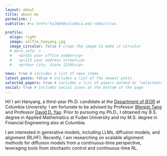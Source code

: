 ```yaml
---
layout: about
title: about me
permalink: /
subtitle: #<a href='hz2684@columbia.edu'>Email</a>.

profile:
  align: right
  image: selfie_hanyang.jpg
  image_circular: false # crops the image to make it circular
  # more_info: >
  #   <p>555 your office number</p>
  #   <p>123 your address street</p>
  #   <p>Your City, State 12345</p>

news: true # includes a list of news items
latest_posts: false # includes a list of the newest posts
selected_papers: true # includes a list of papers marked as "selected={true}"
social: true # includes social icons at the bottom of the page
---
```


<!-- Write your biography here. Tell the world about yourself. Link to your favorite [subreddit](http://reddit.com). You can put a picture in, too. The code is already in, just name your picture `prof_pic.jpg` and put it in the `img/` folder.

Put your address / P.O. box / other info right below your picture. You can also disable any of these elements by editing `profile` property of the YAML header of your `_pages/about.md`. Edit `_bibliography/papers.bib` and Jekyll will render your [publications page](/al-folio/publications/) automatically.

Link to your social media connections, too. This theme is set up to use [Font Awesome icons](https://fontawesome.com/) and [Academicons](https://jpswalsh.github.io/academicons/), like the ones below. Add your Facebook, Twitter, LinkedIn, Google Scholar, or just disable all of them. -->

Hi! <!--I am Hanyang, you can call me <tt>Brace</tt> or <tt>OptionsGod</tt> (I don't mean to trade options well, but I want to be good when facing options).--> I am Hanyang, a third-year Ph.D. candidate at the [Department of IEOR](https://ieor.columbia.edu/) at Columbia University. I am fortunate to be advised by Professor [Wenpin Tang](https://www.columbia.edu/~wt2319/) and Professor [David D. Yao](https://www.columbia.edu/~yao/). Prior to pursuing my Ph.D., I obtained my B.S. degree in Applied Mathematics at Fudan University and my M.S. degree in Financial Engineering also at Columbia.

I am interested in generative models, including LLMs, diffusion models, and alignment (RLHF). Recently, I am researching on scalable alignment methods for diffusion models from a continuous-time perspective, leveraging tools from stochastic control and continuous-time RL. 